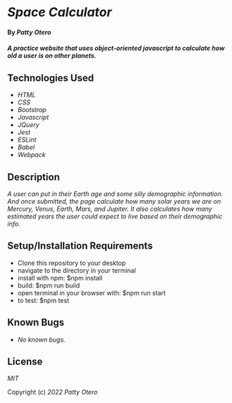 # _Space Calculator_

#### By _**Patty Otero**_

#### _A practice website that uses object-oriented javascript to calculate how old a user is on other planets._

## Technologies Used

* _HTML_
* _CSS_
* _Bootstrap_
* _Javascript_
* _JQuery_
* _Jest_
* _ESLint_
* _Babel_
* _Webpack_


## Description

_A user can put in their Earth age and some silly demographic information. And once submitted, the page calculate how many solar years we are on Mercury, Venus, Earth, Mars, and Jupiter. It also calculates how many estimated years the user could expect to live based on their demographic info._

## Setup/Installation Requirements

* Clone this repository to your desktop
* navigate to the directory in your terminal
* install with npm: $npm install
* build: $npm run build
* open terminal in your browser with: $npm run start
* to test: $npm test

## Known Bugs

* _No known bugs._

## License

_MIT_

Copyright (c) _2022_ _Patty Otero_
